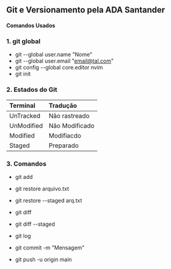 ## Git e Versionamento pela ADA Santander

#### Comandos Usados
### 1.  git global

- git --global user.name "Nome"
- git --global user.email "email@tal.com"
- git config --global core.editor nvim
- git init

### 2. Estados do Git

 Terminal | Tradução
 :------- | :-----
 UnTracked | Não rastreado
 UnModified | Não Modificado
 Modified | Modifiacdo
 Staged | Preparado

### 3. Comandos
- git add
- git restore arquivo.txt
- git restore --staged arq.txt
- git diff 
- git diff --staged
- git log

- git commit -m "Mensagem"
- git push -u origin main
